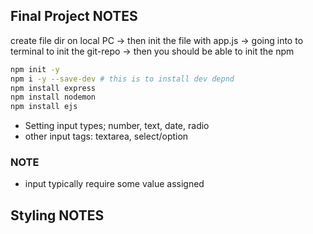 ## Final Project NOTES

create file dir on local PC -> then init the file with app.js
-> going into to terminal to init the git-repo
-> then you should be able to init the npm
```bash
npm init -y
npm i -y --save-dev # this is to install dev depnd
npm install express
npm install nodemon
npm install ejs
```

- Setting input types; number, text, date, radio
- other input tags: textarea, select/option
### NOTE
- input typically require some value assigned

## Styling NOTES
